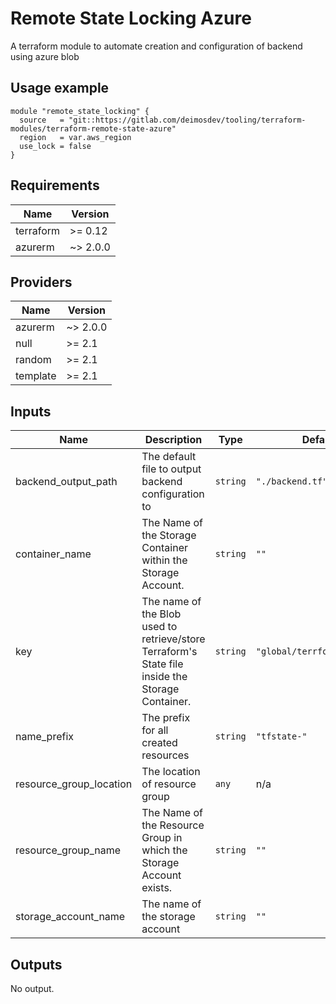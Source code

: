 # Remote State Locking Azure
A terraform module to automate creation and configuration of backend using azure blob


## Usage example

```hcl
module "remote_state_locking" {
  source   = "git::https://gitlab.com/deimosdev/tooling/terraform-modules/terraform-remote-state-azure"
  region   = var.aws_region
  use_lock = false
}
```

## Requirements

| Name | Version |
|------|---------|
| terraform | >= 0.12 |
| azurerm | ~> 2.0.0 |

## Providers

| Name | Version |
|------|---------|
| azurerm | ~> 2.0.0 |
| null | >= 2.1 |
| random | >= 2.1 |
| template | >= 2.1 |

## Inputs

| Name | Description | Type | Default | Required |
|------|-------------|------|---------|:--------:|
| backend\_output\_path | The default file to output backend configuration to | `string` | `"./backend.tf"` | no |
| container\_name | The Name of the Storage Container within the Storage Account. | `string` | `""` | no |
| key | The name of the Blob used to retrieve/store Terraform's State file inside the Storage Container. | `string` | `"global/terrform.tfstate"` | no |
| name\_prefix | The prefix for all created resources | `string` | `"tfstate-"` | no |
| resource\_group\_location | The location of resource group | `any` | n/a | yes |
| resource\_group\_name | The Name of the Resource Group in which the Storage Account exists. | `string` | `""` | no |
| storage\_account\_name | The name of the storage account | `string` | `""` | no |

## Outputs

No output.

